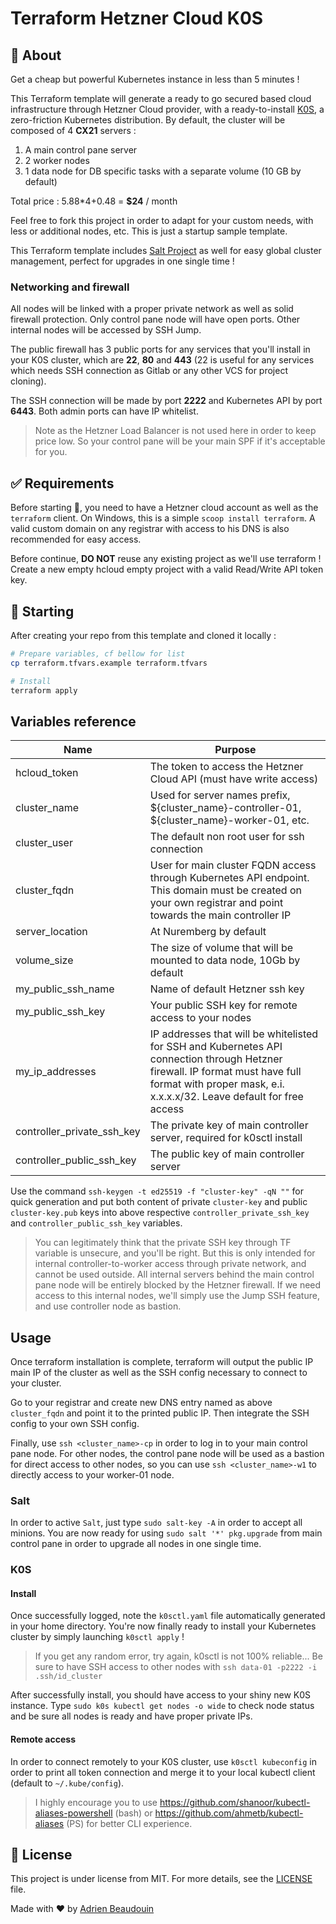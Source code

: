 # Terraform Hetzner Cloud K0S

## :dart: About ##

Get a cheap but powerful Kubernetes instance in less than 5 minutes !

This Terraform template will generate a ready to go secured based cloud infrastructure through Hetzner Cloud provider, with a ready-to-install [K0S](https://k0sproject.io/), a zero-friction Kubernetes distribution. By default, the cluster will be composed of 4 **CX21** servers :

1. A main control pane server
2. 2 worker nodes
3. 1 data node for DB specific tasks with a separate volume (10 GB by default)

Total price : 5.88*4+0.48 = **$24** / month

Feel free to fork this project in order to adapt for your custom needs, with less or additional nodes, etc. This is just a startup sample template.

This Terraform template includes [Salt Project](https://docs.saltproject.io) as well for easy global cluster management, perfect for upgrades in one single time !

### Networking and firewall

All nodes will be linked with a proper private network as well as solid firewall protection. Only control pane node will have open ports. Other internal nodes will be accessed by SSH Jump.

The public firewall has 3 public ports for any services that you'll install in your K0S cluster, which are **22**, **80** and **443** (22 is useful for any services which needs SSH connection as Gitlab or any other VCS for project cloning).

The SSH connection will be made by port **2222** and Kubernetes API by port **6443**. Both admin ports can have IP whitelist.

> Note as the Hetzner Load Balancer is not used here in order to keep price low. So your control pane will be your main SPF if it's acceptable for you.

## :white_check_mark: Requirements ##

Before starting :checkered_flag:, you need to have a Hetzner cloud account as well as the `terraform` client. On Windows, this is a simple `scoop install terraform`. A valid custom domain on any registrar with access to his DNS is also recommended for easy access.

Before continue, **DO NOT** reuse any existing project as we'll use terraform ! Create a new empty hcloud empty project with a valid Read/Write API token key.

## :checkered_flag: Starting ##

After creating your repo from this template and cloned it locally :

```bash
# Prepare variables, cf bellow for list
cp terraform.tfvars.example terraform.tfvars

# Install
terraform apply
```

## Variables reference

| Name                       | Purpose                                                                                                                                                                                                |
| -------------------------- | ------------------------------------------------------------------------------------------------------------------------------------------------------------------------------------------------------ |
| hcloud_token               | The token to access the Hetzner Cloud API (must have write access)                                                                                                                                     |
| cluster_name               | Used for server names prefix, ${cluster_name}-controller-01, ${cluster_name}-worker-01, etc.                                                                                                           |
| cluster_user               | The default non root user for ssh connection                                                                                                                                                           |
| cluster_fqdn               | User for main cluster FQDN access through Kubernetes API endpoint. This domain must be created on your own registrar and point towards the main controller IP                                          |
| server_location            | At Nuremberg by default                                                                                                                                                                                |
| volume_size                | The size of volume that will be mounted to data node, 10Gb by default                                                                                                                                  |
| my_public_ssh_name         | Name of default Hetzner ssh key                                                                                                                                                                        |
| my_public_ssh_key          | Your public SSH key for remote access to your nodes                                                                                                                                                    |
| my_ip_addresses            | IP addresses that will be whitelisted for SSH and Kubernetes API connection through Hetzner firewall. IP format must have full format with proper mask, e.i. x.x.x.x/32. Leave default for free access |
| controller_private_ssh_key | The private key of main controller server, required for k0sctl install                                                                                                                                 |
| controller_public_ssh_key  | The public key of main controller server                                                                                                                                                               |

Use the command `ssh-keygen -t ed25519 -f "cluster-key" -qN ""` for quick generation and put both content of private `cluster-key` and public `cluster-key.pub` keys into above respective `controller_private_ssh_key` and `controller_public_ssh_key` variables.

> You can legitimately think that the private SSH key through TF variable is unsecure, and you'll be right. But this is only intended for internal controller-to-worker access through private network, and cannot be used outside. All internal servers behind the main control pane node will be entirely blocked by the Hetzner firewall. If we need access to this internal nodes, we'll simply use the Jump SSH feature, and use controller node as bastion.

## Usage

Once terraform installation is complete, terraform will output the public IP main IP of the cluster as well as the SSH config necessary to connect to your cluster.

Go to your registrar and create new DNS entry named as above `cluster_fqdn` and point it to the printed public IP. Then integrate the SSH config to your own SSH config.

Finally, use `ssh <cluster_name>-cp` in order to log in to your main control pane node. For other nodes, the control pane node will be used as a bastion for direct access to other nodes, so you can use `ssh <cluster_name>-w1` to directly access to your worker-01 node.

### Salt

In order to active `Salt`, just type `sudo salt-key -A` in order to accept all minions. You are now ready for using `sudo salt '*' pkg.upgrade` from main control pane in order to upgrade all nodes in one single time.

### K0S

#### Install

Once successfully logged, note the `k0sctl.yaml` file automatically generated in your home directory. You're now finally ready to install your Kubernetes cluster by simply launching `k0sctl apply` !

> If you get any random error, try again, k0sctl is not 100% reliable... Be sure to have SSH access to other nodes with `ssh data-01 -p2222 -i .ssh/id_cluster`

After successfully install, you should have access to your shiny new K0S instance. Type `sudo k0s kubectl get nodes -o wide` to check node status and be sure all nodes is ready and have proper private IPs.

#### Remote access

In order to connect remotely to your K0S cluster, use `k0sctl kubeconfig` in order to print all token connection and merge it to your local kubectl client (default to `~/.kube/config`).

> I highly encourage you to use <https://github.com/shanoor/kubectl-aliases-powershell> (bash) or <https://github.com/ahmetb/kubectl-aliases> (PS) for better CLI experience.

## :memo: License ##

This project is under license from MIT. For more details, see the [LICENSE](https://adr1enbe4udou1n.mit-license.org/) file.

Made with :heart: by <a href="https://github.com/adr1enbe4udou1n" target="_blank">Adrien Beaudouin</a>

